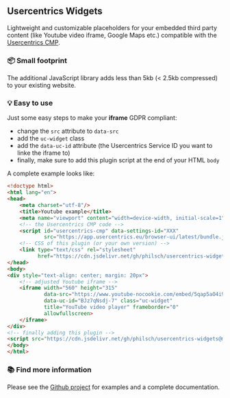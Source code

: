 ## Usercentrics Widgets

Lightweight and customizable placeholders for your embedded third party content (like Youtube video iframe, Google Maps etc.) 
compatible with the [Usercentrics CMP](https://usercentrics.com).

### 📦 Small footprint

The additional JavaScript library adds less than 5kb (< 2.5kb compressed) to your existing website.

### 💡 Easy to use

Just some easy steps to make your **iframe** GDPR compliant:

* change the `src` attribute to `data-src`
* add the `uc-widget` class
* add the `data-uc-id` attribute (the Usercentrics Service ID you want to linke the iframe to)
* finally, make sure to add this plugin script at the end of your HTML `body`

A complete example looks like:

```html
<!doctype html>
<html lang="en">
<head>
    <meta charset="utf-8"/>
    <title>Youtube example</title>
    <meta name="viewport" content="width=device-width, initial-scale=1"/>
    <!-- the Usercentrics CMP code -->
    <script id="usercentrics-cmp" data-settings-id="XXX"
            src="https://app.usercentrics.eu/browser-ui/latest/bundle.js" defer=""></script>
    <!-- CSS of this plugin (or your own version) -->
    <link type="text/css" rel="stylesheet" 
          href="https://cdn.jsdelivr.net/gh/philsch/usercentrics-widgets@main/dist/ucw.min.css"/>
</head>
<body>
<div style="text-align: center; margin: 20px">
    <!-- adjusted Youtube iframe -->
    <iframe width="560" height="315"
            data-src="https://www.youtube-nocookie.com/embed/5qap5aO4i9A" 
            data-uc-id="BJz7qNsdj-7" class="uc-widget"
            title="YouTube video player" frameborder="0"
            allowfullscreen>
    </iframe>
</div>
<!-- finally adding this plugin -->
<script src="https://cdn.jsdelivr.net/gh/philsch/usercentrics-widgets@main/dist/ucw.js"></script>
</body>
</html>
```

### 📚 Find more information 

Please see the [Github project](https://github.com/philsch/usercentrics-widgets) for examples and a complete
documentation. 



